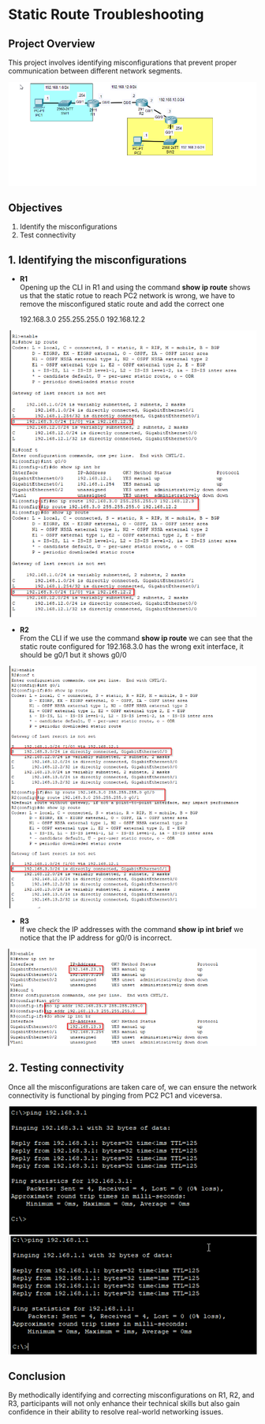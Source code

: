 # Static Route Troubleshooting

## Project Overview
This project involves identifying misconfigurations that prevent proper communication between different network segments. 

![Network Diagram](Images/Network_Diagram.png)

## Objectives
1. Identify the misconfigurations
2. Test connectivity

## 1. Identifying the misconfigurations
- **R1** <br>
Opening up the CLI in R1 and using the command **show ip route** shows us that the static rotue to reach PC2 network
is wrong, we have to remove the misconfigured static route and add the correct one <br>

    192.168.3.0 255.255.255.0 192.168.12.2

![R1 misconfiguration](Images/R1_misconfiguration.png)
<br>
- **R2** <br>
From the CLI if we use the command **show ip route** we can see that the static route configured for 192.168.3.0 has the wrong exit interface,
it should be g0/1 but it shows g0/0

![R2 misconfiguration](Images/R2_misconfiguration.png)

- **R3** <br>
If we check the IP addresses with the command **show ip int brief** we notice that the IP address for g0/0 is incorrect.

![R3 misconfiguration](Images/R3_misconfiguration.png)

## 2. Testing connectivity
Once all the misconfigurations are taken care of, we can ensure the network connectivity is functional by pinging from PC2 PC1 and viceversa.

![PC1 ping](Images/PC1_ping.png)
![PC2 ping](Images/PC2_ping.png)

## Conclusion
By methodically identifying and correcting misconfigurations on R1, R2, and R3, participants will not only enhance their technical skills 
but also gain confidence in their ability to resolve real-world networking issues.
